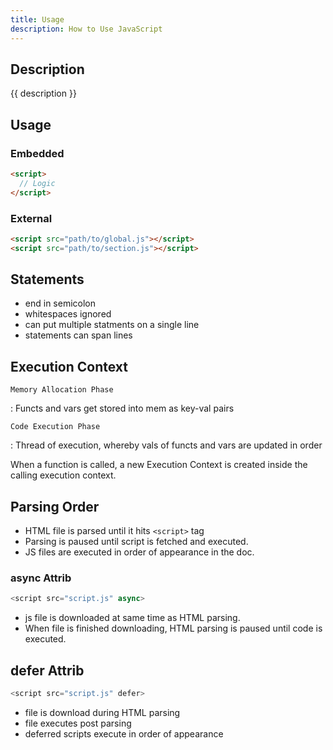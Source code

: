```yaml
---
title: Usage
description: How to Use JavaScript
---
```


## Description

{{ description }}

## Usage

### Embedded

```html title="Embedded in head or body elememt"
<script>
  // Logic
</script>
```

### External

```html title="External File Link in head or body element"
<script src="path/to/global.js"></script>
<script src="path/to/section.js"></script>
```

## Statements

- end in semicolon
- whitespaces ignored
- can put multiple statments on a single line
- statements can span lines




## Execution Context

`Memory Allocation Phase`

:    Functs and vars get stored into mem as key-val pairs

`Code Execution Phase`

:    Thread of execution, whereby vals of functs and vars are updated in order 

When a function is called, a new Execution Context is created inside the calling execution context.

## Parsing Order
 
- HTML file is parsed until it hits `<script>` tag
- Parsing is paused until script is fetched and executed.
- JS files are executed in order of appearance in the doc.

### async Attrib

```js
<script src="script.js" async>
```

- js file is downloaded at same time as HTML parsing.  
- When file is finished downloading, HTML parsing is paused until code is executed.

## defer Attrib

```js
<script src="script.js" defer>
```

- file is download during HTML parsing
- file executes post parsing
- deferred scripts execute in order of appearance
